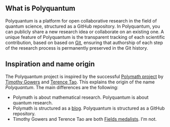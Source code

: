 ## What is Polyquantum
Polyquantum is a platform for open collaborative research in the field of quantum science, structured as a GitHub repository. In Polyquantum, you can publicly share a new research idea or collaborate on an existing one. A unique feature of Polyquantum is the transparent tracking of each scientific contribution, based on based on [Git](https://en.wikipedia.org/wiki/Git), ensuring that authorship of each step of the research process is permanently preserved in the Git history. 


## Inspiration and name origin
The Polyquantum project is inspired by the successful [Polymath project](https://en.wikipedia.org/wiki/Polymath_Project) by  [Timothy Gowers](https://en.wikipedia.org/wiki/Timothy_Gowers) and [Terence Tao](https://en.wikipedia.org/wiki/Terence_Tao). This explains the origin of the name _Polyquantum_. 
The main differences are the following:
 - Polymath is about mathematical research. Polyquantum is about quantum research.
 - Polymath is structured as a [blog](https://polymathprojects.org/). Polyquantum is structured as a GitHub repository.
 - Timothy Gowers and Terence Tao are both [Fields medalists](https://en.wikipedia.org/wiki/Fields_Medal). I'm not.
